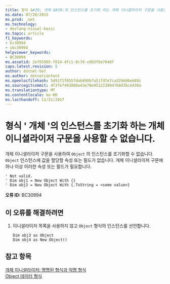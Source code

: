 ```yaml
---
title: 형식 &#39; 개체 &#39;의 인스턴스를 초기화 하는 개체 이니셜라이저 구문을 사용할 수 없습니다.
ms.date: 07/20/2015
ms.prod: .net
ms.technology:
- devlang-visual-basic
ms.topic: article
f1_keywords:
- bc30994
- vbc30994
helpviewer_keywords:
- BC30994
ms.assetid: 2ef65965-f014-4fc1-8c7d-c603f0a764df
caps.latest.revision: 5
author: dotnet-bot
ms.author: dotnetcontent
ms.openlocfilehash: 5d91f1f8557dab898b7a51fd7e7ca329dd0eb88c
ms.sourcegitcommit: 4f3fef493080a43e70e951223894768d36ce430a
ms.translationtype: MT
ms.contentlocale: ko-KR
ms.lasthandoff: 11/21/2017
---
```

# <a name="object-initializer-syntax-cannot-be-used-to-initialize-an-instance-of-type-39object39"></a>형식 &#39; 개체 &#39;의 인스턴스를 초기화 하는 개체 이니셜라이저 구문을 사용할 수 없습니다.
개체 이니셜라이저 구문을 사용하여 `Object` 의 인스턴스를 초기화할 수 없습니다. `Object` 인스턴스에 값을 할당할 속성 또는 필드가 없습니다. 개체 이니셜라이저 구문에 하나 이상 이러한 속성 또는 필드가 필요합니다.  
  
```  
' Not valid.  
' Dim obj1 = New Object With {}  
' Dim obj2 = New Object With {.ToString = <some value>}  
```  
  
 **오류 ID:** BC30994  
  
## <a name="to-correct-this-error"></a>이 오류를 해결하려면  
  
1.  이니셜라이저 목록을 사용하지 않고 `Object` 형식의 인스턴스를 선언합니다.  
  
    ```  
    Dim obj3 as Object  
    Dim obj4 as New Object()  
    ```  
  
## <a name="see-also"></a>참고 항목  
 [개체 이니셜라이저: 명명된 형식과 익명 형식](../../visual-basic/programming-guide/language-features/objects-and-classes/object-initializers-named-and-anonymous-types.md)  
 [Object 데이터 형식](../../visual-basic/language-reference/data-types/object-data-type.md)
